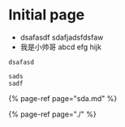 # Initial page

* dsafasdf sdafjadsfdsfaw
* 我是小帅哥 abcd efg hijk

```text
dsafasd
```

```text
sads
sadf
```

{% page-ref page="sda.md" %}

{% page-ref page="./" %}

